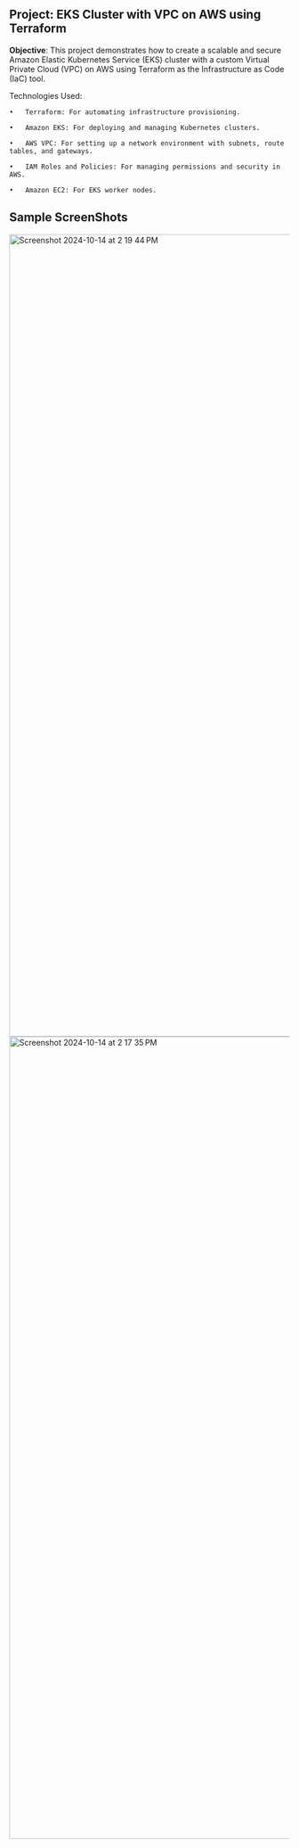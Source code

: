 ## Project: EKS Cluster with VPC on AWS using Terraform

**Objective**: This project demonstrates how to create a scalable and secure Amazon Elastic Kubernetes Service (EKS) cluster with a custom Virtual Private Cloud (VPC) on AWS using Terraform as the Infrastructure as Code (IaC) tool.

Technologies Used:

	•	Terraform: For automating infrastructure provisioning.
 
	•	Amazon EKS: For deploying and managing Kubernetes clusters.
 
	•	AWS VPC: For setting up a network environment with subnets, route tables, and gateways.
 
	•	IAM Roles and Policies: For managing permissions and security in AWS.
 
	•	Amazon EC2: For EKS worker nodes.

 ## Sample ScreenShots
<img width="1440" alt="Screenshot 2024-10-14 at 2 19 44 PM" src="https://github.com/user-attachments/assets/a3977fbd-5054-420f-981b-2c80b45c26f5">

 <img width="1440" alt="Screenshot 2024-10-14 at 2 17 35 PM" src="https://github.com/user-attachments/assets/193c3b93-4077-41b9-b28f-fbab67bd6d3c">
